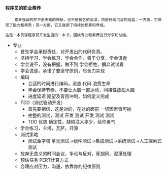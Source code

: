 #### 程序员的职业素养

```
    素养强调的并不是天赋的神秘，也不是技艺的高深，而是持续沉淀的结晶：一方面，它体现了能力和素质；另一方面，它又强调了持续的积累和养成。
```

    这是一本贯穿程序员开发生涯的一本书，围绕专业和素养进行分享和总结。

- 专业
  - 首先学会承担责任，对开发出的代码负责。
  - 坚持学习，学会练习，学会合作，善于分享，学会谦逊
  - 学会说不，没有把握，做不到 学会拒绝，摒弃试试看
  - 学会说是，承诺了要坚守原则，尽全力实现
  - 编码
    - 合适的时间进行编码，流态 代码 浪费生命
    - 学会保持节奏，不要让大脑一直运动，间接性放松大脑
    - 进度延迟 期望及盲目冲刺，如何定义完成
  - TDD（测试驱动开发）
    - 首先要相信，这是对的，在对的面前 一切因素皆可抛
    - 完整的测试，测试 开发 测试 开发 测试 测试
    - TDD 优势 确定性，缺陷注入率少，给你勇气
  - 学会练习，卡塔，瓦萨，开源
  - 测试策略
    - 测试金字塔 单元测试->组件测试->集成测试->系统测试->人工探索式测试
  - 放弃无意义的时间会议，争论与反对，死胡同、泥潭处理
  - 预估任务 PERT计算方式
  - 合理应对压力，沟通，依靠你的纪律原则

